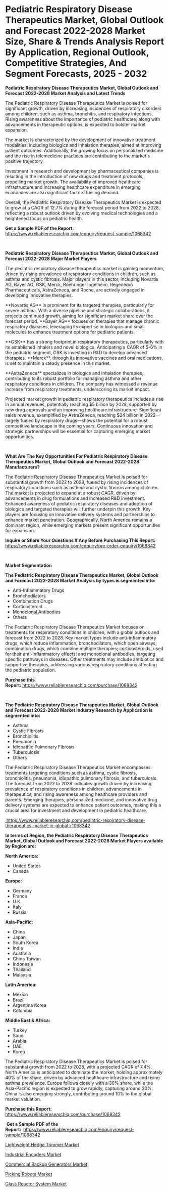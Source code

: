 <p><h1>Pediatric Respiratory Disease Therapeutics Market, Global Outlook and Forecast 2022-2028 Market Size, Share & Trends Analysis Report By Application, Regional Outlook, Competitive Strategies, And Segment Forecasts, 2025 - 2032</h1></p><p><strong>Pediatric Respiratory Disease Therapeutics Market, Global Outlook and Forecast 2022-2028 Market Analysis and Latest Trends</strong></p>
<p><p>The Pediatric Respiratory Disease Therapeutics Market is poised for significant growth, driven by increasing incidences of respiratory disorders among children, such as asthma, bronchitis, and respiratory infections. Rising awareness about the importance of pediatric healthcare, along with advancements in therapeutic options, is expected to bolster market expansion.</p><p>The market is characterized by the development of innovative treatment modalities, including biologics and inhalation therapies, aimed at improving patient outcomes. Additionally, the growing focus on personalized medicine and the rise in telemedicine practices are contributing to the market's positive trajectory. </p><p>Investment in research and development by pharmaceutical companies is resulting in the introduction of new drugs and treatment protocols, propelling market growth. The availability of improved healthcare infrastructure and increasing healthcare expenditure in emerging economies are also significant factors fueling demand.</p><p>Overall, the Pediatric Respiratory Disease Therapeutics Market is expected to grow at a CAGR of 12.7% during the forecast period from 2022 to 2028, reflecting a robust outlook driven by evolving medical technologies and a heightened focus on pediatric health.</p></p>
<p><strong>Get a Sample PDF of the Report:&nbsp;</strong> <a href="https://www.reliableresearchiq.com/enquiry/request-sample/1068342?utm_campaign=3444&utm_medium=2&utm_source=Github&utm_content=ia&utm_term=21032025&utm_id=pediatric-respiratory-disease-therapeutics-market-global-outlook-and-forecast-2022-2028">https://www.reliableresearchiq.com/enquiry/request-sample/1068342</a></p>
<p>&nbsp;</p>
<p><strong>Pediatric Respiratory Disease Therapeutics Market, Global Outlook and Forecast 2022-2028 Major Market Players</strong></p>
<p><p>The pediatric respiratory disease therapeutics market is gaining momentum, driven by rising prevalence of respiratory conditions in children, such as asthma and cystic fibrosis. Major players in this sector, including Novartis AG, Bayer AG, GSK, Merck, Boehringer Ingelheim, Regeneron Pharmaceuticals, AstraZeneca, and Roche, are actively engaged in developing innovative therapies.</p><p>**Novartis AG** is prominent for its targeted therapies, particularly for severe asthma. With a diverse pipeline and strategic collaborations, it projects continued growth, aiming for significant market share over the forecast period. **Bayer AG** focuses on therapies that manage chronic respiratory diseases, leveraging its expertise in biologics and small molecules to enhance treatment options for pediatric patients.</p><p>**GSK** has a strong footprint in respiratory therapeutics, particularly with its established inhalers and novel biologics. Anticipating a CAGR of 5-6% in the pediatric segment, GSK is investing in R&D to develop advanced therapies. **Merck**, through its innovative vaccines and oral medications, is set to maintain a steady presence in this market.</p><p>**AstraZeneca** specializes in biologics and inhalation therapies, contributing to its robust portfolio for managing asthma and other respiratory conditions in children. The company has witnessed a revenue increase from respiratory treatments, underscoring its market impact.</p><p>Projected market growth in pediatric respiratory therapeutics includes a rise in annual revenues, potentially reaching $5 billion by 2028, supported by new drug approvals and an improving healthcare infrastructure. Significant sales revenue, exemplified by AstraZeneca, reaching $24 billion in 2022—largely fueled by respiratory drugs—shows the potential for a robust competitive landscape in the coming years. Continuous innovation and strategic partnerships will be essential for capturing emerging market opportunities.</p></p>
<p>&nbsp;</p>
<p><strong>What Are The Key Opportunities For Pediatric Respiratory Disease Therapeutics Market, Global Outlook and Forecast 2022-2028 Manufacturers?</strong></p>
<p><p>The Pediatric Respiratory Disease Therapeutics Market is poised for substantial growth from 2022 to 2028, fueled by rising incidences of respiratory conditions such as asthma and cystic fibrosis among children. The market is projected to expand at a robust CAGR, driven by advancements in drug formulations and increased R&D investment. Enhanced awareness of pediatric respiratory diseases and adoption of biologics and targeted therapies will further underpin this growth. Key players are focusing on innovative delivery systems and partnerships to enhance market penetration. Geographically, North America remains a dominant region, while emerging markets present significant opportunities for expansion.</p></p>
<p><strong>Inquire or Share Your Questions If Any Before Purchasing This Report:</strong> <a href="https://www.reliableresearchiq.com/enquiry/pre-order-enquiry/1068342?utm_campaign=3444&utm_medium=2&utm_source=Github&utm_content=ia&utm_term=21032025&utm_id=pediatric-respiratory-disease-therapeutics-market-global-outlook-and-forecast-2022-2028">https://www.reliableresearchiq.com/enquiry/pre-order-enquiry/1068342</a></p>
<p>&nbsp;</p>
<p><strong>Market Segmentation</strong></p>
<p><strong>The Pediatric Respiratory Disease Therapeutics Market, Global Outlook and Forecast 2022-2028 Market Analysis by types is segmented into:</strong></p>
<p><ul><li>Anti-Inflammatory Drugs</li><li>Bronchodilators</li><li>Combination Drugs</li><li>Corticosteroid</li><li>Monoclonal Antibodies</li><li>Others</li></ul></p>
<p><p>The Pediatric Respiratory Disease Therapeutics Market focuses on treatments for respiratory conditions in children, with a global outlook and forecast from 2022 to 2028. Key market types include anti-inflammatory drugs, which reduce inflammation; bronchodilators, which open airways; combination drugs, which combine multiple therapies; corticosteroids, used for their anti-inflammatory effects; and monoclonal antibodies, targeting specific pathways in diseases. Other treatments may include antibiotics and supportive therapies, addressing various respiratory conditions affecting the pediatric population.</p></p>
<p><strong>Purchase this Report:&nbsp;</strong><a href="https://www.reliableresearchiq.com/purchase/1068342?utm_campaign=3444&utm_medium=2&utm_source=Github&utm_content=ia&utm_term=21032025&utm_id=pediatric-respiratory-disease-therapeutics-market-global-outlook-and-forecast-2022-2028">https://www.reliableresearchiq.com/purchase/1068342</a></p>
<p>&nbsp;</p>
<p><strong>The Pediatric Respiratory Disease Therapeutics Market, Global Outlook and Forecast 2022-2028 Market Industry Research by Application is segmented into:</strong></p>
<p><ul><li>Asthma</li><li>Cystic Fibrosis</li><li>Bronchiolitis</li><li>Pneumonia</li><li>Idiopathic Pulmonary Fibrosis</li><li>Tuberculosis</li><li>Others</li></ul></p>
<p><p>The Pediatric Respiratory Disease Therapeutics Market encompasses treatments targeting conditions such as asthma, cystic fibrosis, bronchiolitis, pneumonia, idiopathic pulmonary fibrosis, and tuberculosis. The forecast from 2022 to 2028 indicates growth driven by increasing prevalence of respiratory conditions in children, advancements in therapeutics, and rising awareness among healthcare providers and parents. Emerging therapies, personalized medicine, and innovative drug delivery systems are expected to enhance patient outcomes, making this a crucial area for investment and development in pediatric healthcare.</p></p>
<p><a href="https://www.reliableresearchiq.com/pediatric-respiratory-disease-therapeutics-market-in-global-r1068342?utm_campaign=3444&utm_medium=2&utm_source=Github&utm_content=ia&utm_term=21032025&utm_id=pediatric-respiratory-disease-therapeutics-market-global-outlook-and-forecast-2022-2028">&nbsp;https://www.reliableresearchiq.com/pediatric-respiratory-disease-therapeutics-market-in-global-r1068342</a></p>
<p><strong>In terms of Region, the Pediatric Respiratory Disease Therapeutics Market, Global Outlook and Forecast 2022-2028 Market Players available by Region are:</strong></p>
<p>
    <p> <strong> North America: </strong>
        <ul>
            <li>United States</li>
            <li>Canada</li>
        </ul>
        </p> 
    <p> <strong> Europe: </strong>
        <ul>
            <li>Germany</li>
            <li>France</li>
            <li>U.K.</li>
            <li>Italy</li>
            <li>Russia</li>
        </ul>
        </p> 
    <p> <strong> Asia-Pacific: </strong>
        <ul>
            <li>China</li>
            <li>Japan</li>
            <li>South Korea</li>
            <li>India</li>
            <li>Australia</li>
            <li>China Taiwan</li>
            <li>Indonesia</li>
            <li>Thailand</li>
            <li>Malaysia</li>
        </ul>
        </p> 
    <p> <strong> Latin America: </strong>
        <ul>
            <li>Mexico</li>
            <li>Brazil</li>
            <li>Argentina Korea</li>
            <li>Colombia</li>
        </ul>
        </p> 
    <p> <strong> Middle East & Africa: </strong>
        <ul>
            <li>Turkey</li>
            <li>Saudi</li>
            <li>Arabia</li>
            <li>UAE</li>
            <li>Korea</li>
        </ul>
    </p>
    </p>
<p><p>The Pediatric Respiratory Disease Therapeutics Market is poised for substantial growth from 2022 to 2028, with a projected CAGR of 7.4%. North America is anticipated to dominate the market, holding approximately 40% of the share, driven by advanced healthcare infrastructure and rising asthma prevalence. Europe follows closely with a 30% share, while the Asia-Pacific region is expected to grow rapidly, capturing around 20%. China is also emerging strongly, contributing around 10% to the global market valuation.</p></p>
<p><strong>Purchase this Report: </strong><a href="https://www.reliableresearchiq.com/purchase/1068342?utm_campaign=3444&utm_medium=2&utm_source=Github&utm_content=ia&utm_term=21032025&utm_id=pediatric-respiratory-disease-therapeutics-market-global-outlook-and-forecast-2022-2028">https://www.reliableresearchiq.com/purchase/1068342</a></p>
<p>&nbsp;<strong>Get a Sample PDF of the Report:&nbsp;&nbsp;</strong><a href="https://www.reliableresearchiq.com/enquiry/request-sample/1068342?utm_campaign=3444&utm_medium=2&utm_source=Github&utm_content=ia&utm_term=21032025&utm_id=pediatric-respiratory-disease-therapeutics-market-global-outlook-and-forecast-2022-2028">https://www.reliableresearchiq.com/enquiry/request-sample/1068342</a></p>
<p><strong></strong></p>
<p><p><a href="https://www.linkedin.com/pulse/lightweight-hedge-trimmer-market-analysis-report-competitive-1ibwe?utm_campaign=3444&utm_medium=2&utm_source=Github&utm_content=ia&utm_term=21032025&utm_id=pediatric-respiratory-disease-therapeutics-market-global-outlook-and-forecast-2022-2028">Lightweight Hedge Trimmer Market</a></p><p><a href="https://www.linkedin.com/pulse/comprehensive-industrial-encoders-market-report-2025-2032-size-vq6se?utm_campaign=3444&utm_medium=2&utm_source=Github&utm_content=ia&utm_term=21032025&utm_id=pediatric-respiratory-disease-therapeutics-market-global-outlook-and-forecast-2022-2028">Industrial Encoders Market</a></p><p><a href="https://www.linkedin.com/pulse/competitive-landscape-analysis-commercial-backup-generators-fkvme?utm_campaign=3444&utm_medium=2&utm_source=Github&utm_content=ia&utm_term=21032025&utm_id=pediatric-respiratory-disease-therapeutics-market-global-outlook-and-forecast-2022-2028">Commercial Backup Generators Market</a></p><p><a href="https://www.linkedin.com/pulse/picking-robots-market-share-analysis-75-cagr-growth-from-tnlve?utm_campaign=3444&utm_medium=2&utm_source=Github&utm_content=ia&utm_term=21032025&utm_id=pediatric-respiratory-disease-therapeutics-market-global-outlook-and-forecast-2022-2028">Picking Robots Market</a></p><p><a href="https://www.linkedin.com/pulse/global-glass-reactor-system-market-pulse-trends-growth-fdqre?utm_campaign=3444&utm_medium=2&utm_source=Github&utm_content=ia&utm_term=21032025&utm_id=pediatric-respiratory-disease-therapeutics-market-global-outlook-and-forecast-2022-2028">Glass Reactor System Market</a></p></p>